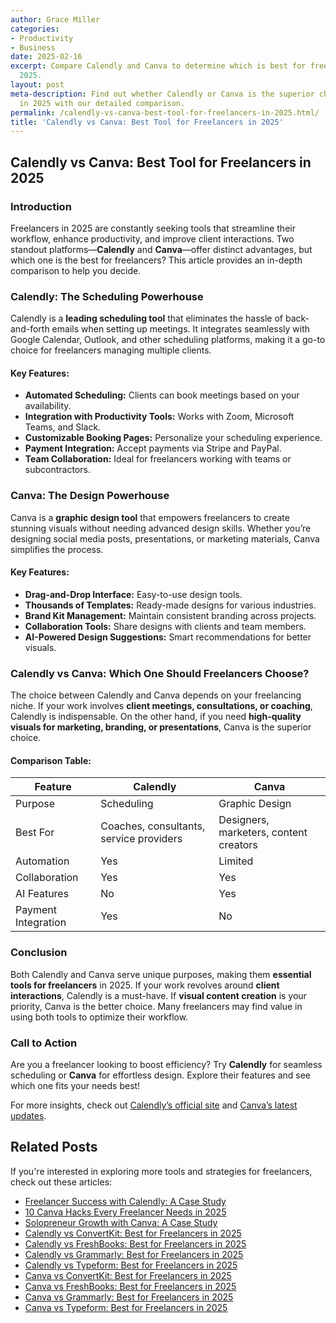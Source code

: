 ```yaml
---
author: Grace Miller
categories:
- Productivity
- Business
date: 2025-02-16
excerpt: Compare Calendly and Canva to determine which is best for freelancers in
  2025.
layout: post
meta-description: Find out whether Calendly or Canva is the superior choice for freelancers
  in 2025 with our detailed comparison.
permalink: /calendly-vs-canva-best-tool-for-freelancers-in-2025.html/
title: 'Calendly vs Canva: Best Tool for Freelancers in 2025'
---
```


## Calendly vs Canva: Best Tool for Freelancers in 2025

### Introduction
Freelancers in 2025 are constantly seeking tools that streamline their workflow, enhance productivity, and improve client interactions. Two standout platforms—**Calendly** and **Canva**—offer distinct advantages, but which one is the best for freelancers? This article provides an in-depth comparison to help you decide.

### Calendly: The Scheduling Powerhouse
Calendly is a **leading scheduling tool** that eliminates the hassle of back-and-forth emails when setting up meetings. It integrates seamlessly with Google Calendar, Outlook, and other scheduling platforms, making it a go-to choice for freelancers managing multiple clients.

#### Key Features:
- **Automated Scheduling:** Clients can book meetings based on your availability.
- **Integration with Productivity Tools:** Works with Zoom, Microsoft Teams, and Slack.
- **Customizable Booking Pages:** Personalize your scheduling experience.
- **Payment Integration:** Accept payments via Stripe and PayPal.
- **Team Collaboration:** Ideal for freelancers working with teams or subcontractors.

### Canva: The Design Powerhouse
Canva is a **graphic design tool** that empowers freelancers to create stunning visuals without needing advanced design skills. Whether you’re designing social media posts, presentations, or marketing materials, Canva simplifies the process.

#### Key Features:
- **Drag-and-Drop Interface:** Easy-to-use design tools.
- **Thousands of Templates:** Ready-made designs for various industries.
- **Brand Kit Management:** Maintain consistent branding across projects.
- **Collaboration Tools:** Share designs with clients and team members.
- **AI-Powered Design Suggestions:** Smart recommendations for better visuals.

### Calendly vs Canva: Which One Should Freelancers Choose?
The choice between Calendly and Canva depends on your freelancing niche. If your work involves **client meetings, consultations, or coaching**, Calendly is indispensable. On the other hand, if you need **high-quality visuals for marketing, branding, or presentations**, Canva is the superior choice.

#### Comparison Table:

| Feature | Calendly | Canva |
|---------|---------|-------|
| Purpose | Scheduling | Graphic Design |
| Best For | Coaches, consultants, service providers | Designers, marketers, content creators |
| Automation | Yes | Limited |
| Collaboration | Yes | Yes |
| AI Features | No | Yes |
| Payment Integration | Yes | No |

### Conclusion
Both Calendly and Canva serve unique purposes, making them **essential tools for freelancers** in 2025. If your work revolves around **client interactions**, Calendly is a must-have. If **visual content creation** is your priority, Canva is the better choice. Many freelancers may find value in using both tools to optimize their workflow.

### Call to Action
Are you a freelancer looking to boost efficiency? Try **Calendly** for seamless scheduling or **Canva** for effortless design. Explore their features and see which one fits your needs best!

For more insights, check out [Calendly’s official site](https://blogs.zoftwarehub.com/calendly-vs-competitors-an-in-depth-comparison-for-2025/) and [Canva’s latest updates](https://www.how2lab.com/tech/ai/productivity-hacks).

## Related Posts
If you're interested in exploring more tools and strategies for freelancers, check out these articles:

- [Freelancer Success with Calendly: A Case Study](/freelancer-success-with-calendly-a-case-study.html/)
- [10 Canva Hacks Every Freelancer Needs in 2025](/10-canva-hacks-every-freelancer-needs-in-2025.html/)
- [Solopreneur Growth with Canva: A Case Study](/solopreneur-growth-with-canva-a-case-study.html/)
- [Calendly vs ConvertKit: Best for Freelancers in 2025](/calendly-vs-convertkit-best-for-freelancers-in-2025.html/)
- [Calendly vs FreshBooks: Best for Freelancers in 2025](/calendly-vs-freshbooks-best-for-freelancers-in-2025.html/)
- [Calendly vs Grammarly: Best for Freelancers in 2025](/calendly-vs-grammarly-best-for-freelancers-in-2025.html/)
- [Calendly vs Typeform: Best for Freelancers in 2025](/calendly-vs-typeform-best-for-freelancers-in-2025.html/)
- [Canva vs ConvertKit: Best for Freelancers in 2025](/canva-vs-convertkit-best-for-freelancers-in-2025.html/)
- [Canva vs FreshBooks: Best for Freelancers in 2025](/canva-vs-freshbooks-best-for-freelancers-in-2025.html/)
- [Canva vs Grammarly: Best for Freelancers in 2025](/canva-vs-grammarly-best-for-freelancers-in-2025.html/)
- [Canva vs Typeform: Best for Freelancers in 2025](/canva-vs-typeform-best-for-freelancers-in-2025.html/)
